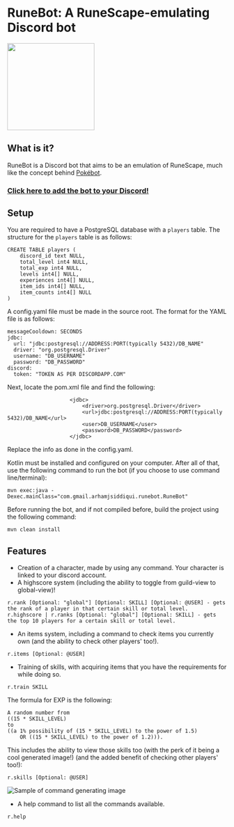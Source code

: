 # RuneBot: A RuneScape-emulating Discord bot
<p><img src="https://i.imgur.com/OMgVAM6.jpg" width="200" height="200" /></img></p>

## What is it?
RuneBot is a Discord bot that aims to be an emulation of RuneScape, much like the concept behind [Pokébot](https://github.com/Wonder-Toast/Pokebot).

### [Click here to add the bot to your Discord!](https://tinyurl.com/AddRuneBot)

## Setup
You are required to have a PostgreSQL database with a `players` table. The structure for the `players` table is as follows:
```
CREATE TABLE players (
	discord_id text NULL,
	total_level int4 NULL,
	total_exp int4 NULL,
	levels int4[] NULL,
	experiences int4[] NULL,
	item_ids int4[] NULL,
	item_counts int4[] NULL
)
```
A config.yaml file must be made in the source root. The format for the YAML file is as follows:
```
messageCooldown: SECONDS
jdbc:
  url: "jdbc:postgresql://ADDRESS:PORT(typically 5432)/DB_NAME"
  driver: "org.postgresql.Driver"
  username: "DB_USERNAME"
  password: "DB_PASSWORD"
discord:
  token: "TOKEN AS PER DISCORDAPP.COM"
```
Next, locate the pom.xml file and find the following:
```
                    <jdbc>
                        <driver>org.postgresql.Driver</driver>
                        <url>jdbc:postgresql://ADDRESS:PORT(typically 5432)/DB_NAME</url>
                        <user>DB_USERNAME</user>
                        <password>DB_PASSWORD</password>
                    </jdbc>
```
Replace the info as done in the config.yaml.

Kotlin must be installed and configured on your computer. After all of that, use the following command to run the bot (if you choose to use command line/terminal):
```
mvn exec:java -Dexec.mainClass="com.gmail.arhamjsiddiqui.runebot.RuneBot"
```
Before running the bot, and if not compiled before, build the project using the following command:
```
mvn clean install
```

## Features
- Creation of a character, made by using any command. Your character is linked to your discord account.
- A highscore system (including the ability to toggle from guild-view to global-view)!
```
r.rank [Optional: "global"] [Optional: SKILL] [Optional: @USER] - gets the rank of a player in that certain skill or total level.
r.highscore | r.ranks [Optional: "global"] [Optional: SKILL] - gets the top 10 players for a certain skill or total level.
```
- An items system, including a command to check items you currently own (and the ability to check other players' too!).
```
r.items [Optional: @USER]
```
- Training of skills, with acquiring items that you have the requirements for while doing so.
```
r.train SKILL
```
The formula for EXP is the following:
```
A random number from 
((15 * SKILL_LEVEL) 
to 
((a 1% possibility of (15 * SKILL_LEVEL) to the power of 1.5) 
    OR ((15 * SKILL_LEVEL) to the power of 1.2))).
```
This includes the ability to view those skills too (with the perk of it being a cool generated image!) (and the added benefit of checking other players' too!):
```
r.skills [Optional: @USER]
```
![Sample of command generating image](https://i.imgur.com/uYlYykK.png)
- A help command to list all the commands available.
```
r.help
```
